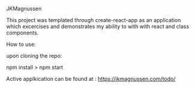 JKMagnussen

This project was templated through create-react-app as an application which excercises and demonstrates my ability to with with react and class components.

How to use:

upon cloning the repo:

npm install > npm start

Active applkication can be found at : https://jkmagnussen.com/todo/
